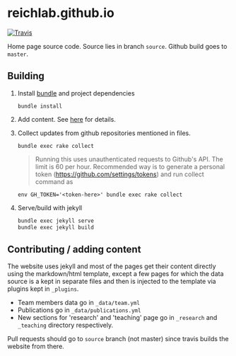 # reichlab.github.io

[![Travis](https://img.shields.io/travis/reichlab/reichlab.github.io.svg?style=flat-square)](https://travis-ci.org/reichlab/reichlab.github.io)

Home page source code. Source lies in branch `source`. Github build goes to
`master`.

## Building

1. Install [bundle](https://bundler.io/) and project dependencies

    `bundle install`

2. Add content. See [here](#contributing--adding-content) for details.

3. Collect updates from github repositories mentioned in files.

    `bundle exec rake collect`
    
    > Running this uses unauthenticated requests to Github's API. The limit is
    > 60 per hour. Recommended way is to generate a personal token
    > (https://github.com/settings/tokens) and run collect command as

    `env GH_TOKEN='<token-here>' bundle exec rake collect`

4. Serve/build with jekyll

    ```sh
    bundle exec jekyll serve
    bundle exec jekyll build
    ```

## Contributing / adding content

The website uses jekyll and most of the pages get their content directly using
the markdown/html template, except a few pages for which the data source is a
kept in separate files and then is injected to the template via plugins kept in
`_plugins`.

- Team members data go in `_data/team.yml`
- Publications go in `_data/publications.yml`
- New sections for 'research' and 'teaching' page go in `_research` and
  `_teaching` directory respectively.

Pull requests should go to `source` branch (not master) since travis builds the
website from there.
